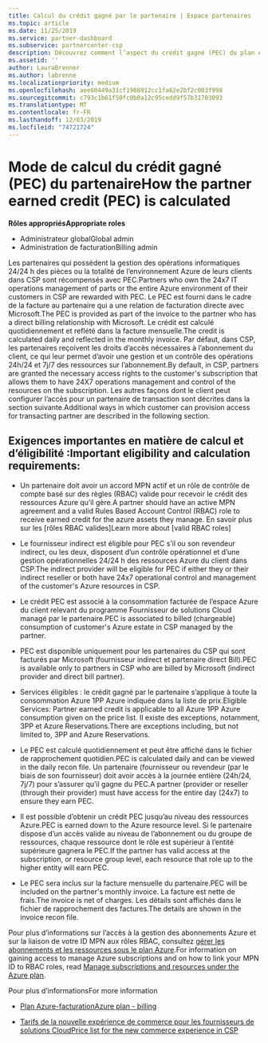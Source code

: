 ```yaml
---
title: Calcul du crédit gagné par le partenaire | Espace partenaires
ms.topic: article
ms.date: 11/25/2019
ms.service: partner-dashboard
ms.subservice: partnercenter-csp
description: Découvrez comment l’aspect du crédit gagné (PEC) du plan Azure est calculé. Cela comprend les conditions d’éligibilité pour les partenaires et les fournisseurs indirects.
ms.assetid: ''
author: LauraBrenner
ms.author: labrenne
ms.localizationpriority: medium
ms.openlocfilehash: aee60449a31cf1908912cc1fa62e2bf2c003f998
ms.sourcegitcommit: c793c1b61f50fc0b0a12c95cedd9f57b31703093
ms.translationtype: MT
ms.contentlocale: fr-FR
ms.lasthandoff: 12/03/2019
ms.locfileid: "74721724"
---
```

# <a name="how-the-partner-earned-credit-pec-is-calculated"></a><span data-ttu-id="e7f8b-104">Mode de calcul du crédit gagné (PEC) du partenaire</span><span class="sxs-lookup"><span data-stu-id="e7f8b-104">How the partner earned credit (PEC) is calculated</span></span>

<span data-ttu-id="e7f8b-105">**Rôles appropriés**</span><span class="sxs-lookup"><span data-stu-id="e7f8b-105">**Appropriate roles**</span></span>

- <span data-ttu-id="e7f8b-106">Administrateur global</span><span class="sxs-lookup"><span data-stu-id="e7f8b-106">Global admin</span></span>
- <span data-ttu-id="e7f8b-107">Administration de facturation</span><span class="sxs-lookup"><span data-stu-id="e7f8b-107">Billing admin</span></span>

<span data-ttu-id="e7f8b-108">Les partenaires qui possèdent la gestion des opérations informatiques 24/24 h des pièces ou la totalité de l’environnement Azure de leurs clients dans CSP sont récompensés avec PEC.</span><span class="sxs-lookup"><span data-stu-id="e7f8b-108">Partners who own the 24x7 IT operations management of parts or the entire Azure environment of their customers in CSP are rewarded with PEC.</span></span> <span data-ttu-id="e7f8b-109">Le PEC est fourni dans le cadre de la facture au partenaire qui a une relation de facturation directe avec Microsoft.</span><span class="sxs-lookup"><span data-stu-id="e7f8b-109">The PEC is provided as part of the invoice to the partner who has a direct billing relationship with Microsoft.</span></span> <span data-ttu-id="e7f8b-110">Le crédit est calculé quotidiennement et reflété dans la facture mensuelle.</span><span class="sxs-lookup"><span data-stu-id="e7f8b-110">The credit is calculated daily and reflected in the monthly invoice.</span></span> <span data-ttu-id="e7f8b-111">Par défaut, dans CSP, les partenaires reçoivent les droits d’accès nécessaires à l’abonnement du client, ce qui leur permet d’avoir une gestion et un contrôle des opérations 24h/24 et 7j/7 des ressources sur l’abonnement.</span><span class="sxs-lookup"><span data-stu-id="e7f8b-111">By default, in CSP, partners are granted the necessary access rights to the customer's subscription that allows them to have 24X7 operations management and control of the resources on the subscription.</span></span> <span data-ttu-id="e7f8b-112">Les autres façons dont le client peut configurer l’accès pour un partenaire de transaction sont décrites dans la section suivante.</span><span class="sxs-lookup"><span data-stu-id="e7f8b-112">Additional ways in which customer can provision access for transacting partner are described in the following section.</span></span>


## <a name="important-eligibility-and-calculation-requirements"></a><span data-ttu-id="e7f8b-113">Exigences importantes en matière de calcul et d’éligibilité :</span><span class="sxs-lookup"><span data-stu-id="e7f8b-113">Important eligibility and calculation requirements:</span></span>

- <span data-ttu-id="e7f8b-114">Un partenaire doit avoir un accord MPN actif et un rôle de contrôle de compte basé sur des règles (RBAC) valide pour recevoir le crédit des ressources Azure qu’il gère.</span><span class="sxs-lookup"><span data-stu-id="e7f8b-114">A partner should have an active MPN agreement and a valid Rules Based Account Control (RBAC) role to receive earned credit for the azure assets they manage.</span></span> <span data-ttu-id="e7f8b-115">En savoir plus sur les [rôles RBAC valides]</span><span class="sxs-lookup"><span data-stu-id="e7f8b-115">Learn more about [valid RBAC roles]</span></span>

- <span data-ttu-id="e7f8b-116">Le fournisseur indirect est éligible pour PEC s’il ou son revendeur indirect, ou les deux, disposent d’un contrôle opérationnel et d’une gestion opérationnelles 24/24 h des ressources Azure du client dans CSP.</span><span class="sxs-lookup"><span data-stu-id="e7f8b-116">The indirect provider will be eligible for PEC if either they or their indirect reseller or both have 24x7 operational control and management of the customer's Azure resources in CSP.</span></span>

- <span data-ttu-id="e7f8b-117">Le crédit PEC est associé à la consommation facturée de l’espace Azure du client relevant du programme Fournisseur de solutions Cloud managé par le partenaire.</span><span class="sxs-lookup"><span data-stu-id="e7f8b-117">PEC is associated to billed (chargeable) consumption of customer's Azure estate in CSP managed by the partner.</span></span> 

- <span data-ttu-id="e7f8b-118">PEC est disponible uniquement pour les partenaires du CSP qui sont facturés par Microsoft (fournisseur indirect et partenaire direct Bill).</span><span class="sxs-lookup"><span data-stu-id="e7f8b-118">PEC is available only to partners in CSP who are billed by Microsoft (indirect provider and direct bill partner).</span></span>

- <span data-ttu-id="e7f8b-119">Services éligibles : le crédit gagné par le partenaire s’applique à toute la consommation Azure 1PP Azure indiquée dans la liste de prix.</span><span class="sxs-lookup"><span data-stu-id="e7f8b-119">Eligible Services: Partner earned credit is applicable to all Azure 1PP Azure consumption given on the price list.</span></span> <span data-ttu-id="e7f8b-120">Il existe des exceptions, notamment, 3PP et Azure Reservations.</span><span class="sxs-lookup"><span data-stu-id="e7f8b-120">There are exceptions including, but not limited to, 3PP and Azure Reservations.</span></span>

- <span data-ttu-id="e7f8b-121">Le PEC est calculé quotidiennement et peut être affiché dans le fichier de rapprochement quotidien.</span><span class="sxs-lookup"><span data-stu-id="e7f8b-121">PEC is calculated daily and can be viewed in the daily recon file.</span></span> <span data-ttu-id="e7f8b-122">Un partenaire (fournisseur ou revendeur (par le biais de son fournisseur) doit avoir accès à la journée entière (24h/24, 7j/7) pour s’assurer qu’il gagne du PEC.</span><span class="sxs-lookup"><span data-stu-id="e7f8b-122">A partner (provider or reseller (through their provider) must have access for the entire day (24x7) to ensure they earn PEC.</span></span>

- <span data-ttu-id="e7f8b-123">Il est possible d’obtenir un crédit PEC jusqu’au niveau des ressources Azure.</span><span class="sxs-lookup"><span data-stu-id="e7f8b-123">PEC is earned down to the Azure resource level.</span></span> <span data-ttu-id="e7f8b-124">Si le partenaire dispose d’un accès valide au niveau de l’abonnement ou du groupe de ressources, chaque ressource dont le rôle est supérieur à l’entité supérieure gagnera le PEC.</span><span class="sxs-lookup"><span data-stu-id="e7f8b-124">If the partner has valid access at the subscription, or resource group level, each resource that role up to the higher entity will earn PEC.</span></span> 

- <span data-ttu-id="e7f8b-125">Le PEC sera inclus sur la facture mensuelle du partenaire.</span><span class="sxs-lookup"><span data-stu-id="e7f8b-125">PEC will be included on the partner's monthly invoice.</span></span> <span data-ttu-id="e7f8b-126">La facture est nette de frais.</span><span class="sxs-lookup"><span data-stu-id="e7f8b-126">The invoice is net of charges.</span></span> <span data-ttu-id="e7f8b-127">Les détails sont affichés dans le fichier de rapprochement des factures.</span><span class="sxs-lookup"><span data-stu-id="e7f8b-127">The details are shown in the invoice recon file.</span></span>

<span data-ttu-id="e7f8b-128">Pour plus d’informations sur l’accès à la gestion des abonnements Azure et sur la liaison de votre ID MPN aux rôles RBAC, consultez [gérer les abonnements et les ressources sous le plan Azure](azure-plan-manage.md).</span><span class="sxs-lookup"><span data-stu-id="e7f8b-128">For information on gaining access to manage Azure subscriptions and on how to link your MPN ID to RBAC roles, read [Manage subscriptions and resources under the Azure plan](azure-plan-manage.md).</span></span>

<span data-ttu-id="e7f8b-129">Pour plus d’informations</span><span class="sxs-lookup"><span data-stu-id="e7f8b-129">For more information</span></span>

- [<span data-ttu-id="e7f8b-130">Plan Azure-facturation</span><span class="sxs-lookup"><span data-stu-id="e7f8b-130">Azure plan - billing</span></span>](azure-plan-billing.md)

- [<span data-ttu-id="e7f8b-131">Tarifs de la nouvelle expérience de commerce pour les fournisseurs de solutions Cloud</span><span class="sxs-lookup"><span data-stu-id="e7f8b-131">Price list for the new commerce experience in CSP </span></span>](azure-plan-price-list.md)